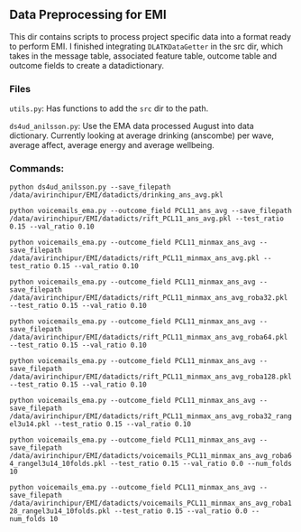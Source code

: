 ## Data Preprocessing for EMI

This dir contains scripts to process project specific data into a format ready to perform EMI. I finished integrating `DLATKDataGetter` in the src dir, which takes in the message table, associated feature table, outcome table and outcome fields to create a datadictionary. 

### Files

`utils.py`: Has functions to add the `src` dir to the path. 

`ds4ud_anilsson.py`: Use the EMA data processed August into data dictionary. Currently looking at average drinking (anscombe) per wave, average affect, average energy and average wellbeing.

### Commands:

```python ds4ud_anilsson.py --save_filepath /data/avirinchipur/EMI/datadicts/drinking_ans_avg.pkl```

```python voicemails_ema.py --outcome_field PCL11_ans_avg --save_filepath /data/avirinchipur/EMI/datadicts/rift_PCL11_ans_avg.pkl --test_ratio 0.15 --val_ratio 0.10```

```python voicemails_ema.py --outcome_field PCL11_minmax_ans_avg --save_filepath /data/avirinchipur/EMI/datadicts/rift_PCL11_minmax_ans_avg.pkl --test_ratio 0.15 --val_ratio 0.10```

```python voicemails_ema.py --outcome_field PCL11_minmax_ans_avg --save_filepath /data/avirinchipur/EMI/datadicts/rift_PCL11_minmax_ans_avg_roba32.pkl --test_ratio 0.15 --val_ratio 0.10```

```python voicemails_ema.py --outcome_field PCL11_minmax_ans_avg --save_filepath /data/avirinchipur/EMI/datadicts/rift_PCL11_minmax_ans_avg_roba64.pkl --test_ratio 0.15 --val_ratio 0.10```

```python voicemails_ema.py --outcome_field PCL11_minmax_ans_avg --save_filepath /data/avirinchipur/EMI/datadicts/rift_PCL11_minmax_ans_avg_roba128.pkl --test_ratio 0.15 --val_ratio 0.10```

```python voicemails_ema.py --outcome_field PCL11_minmax_ans_avg --save_filepath /data/avirinchipur/EMI/datadicts/rift_PCL11_minmax_ans_avg_roba32_rangel3u14.pkl --test_ratio 0.15 --val_ratio 0.10```


```python voicemails_ema.py --outcome_field PCL11_minmax_ans_avg --save_filepath /data/avirinchipur/EMI/datadicts/voicemails_PCL11_minmax_ans_avg_roba64_rangel3u14_10folds.pkl --test_ratio 0.15 --val_ratio 0.0 --num_folds 10```

```python voicemails_ema.py --outcome_field PCL11_minmax_ans_avg --save_filepath /data/avirinchipur/EMI/datadicts/voicemails_PCL11_minmax_ans_avg_roba128_rangel3u14_10folds.pkl --test_ratio 0.15 --val_ratio 0.0 --num_folds 10```